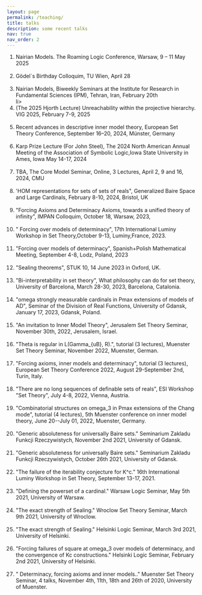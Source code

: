 ```yaml
---
layout: page
permalink: /teaching/
title: talks
description: some recent talks
nav: true
nav_order: 2
---
```



  <ol>
  <li> Nairian Models. The Roaming Logic Conference, Warsaw, 9 – 11 May 2025 </li><br>
  <li> Gödel`s Birthday Colloquim, TU Wien, April 28</li><br>
  <li> Nairian Models, Biweekly Seminars at the Institute for Research in Fundamental Sciences (IPM), Tehran, Iran, February 20th</li>li><br>
  <li> (The 2025 Hjorth Lecture) Unreachability within the projective hierarchy. VIG 2025, February 7-9, 2025 </li><br>
  <li> Recent advances in descriptive inner model theory,  European Set Theory Conference, September 16–20, 2024, Münster, Germany </li><br>
  <li> Karp Prize Lecture (For John Steel), The 2024 North American Annual Meeting of the Association of Symbolic Logic,Iowa State University in Ames, Iowa May 14-17, 2024 </li><br>
    <li> TBA, The Core Model Seminar, Online, 3 Lectures, April 2, 9 and 16, 2024, CMU </li><br> 
  <li> 'HOM representations for sets of sets of reals", Generalized Baire Space and Large Cardinals, February 8-10, 2024, Bristol, UK </li><br>
  <li> "Forcing Axioms and Determinacy Axioms, towards a unified theory of infinity", IMPAN Colloquim, October 18, Warsaw, 2023, </li><br>
  <li> " Forcing over models of determinacy", 17th International Luminy Workshop in Set Theory,October 9-13, Luminy,France, 2023.</li><br>
  <li> "Forcing over models of determinacy", Spanish+Polish Mathematical Meeting, September 4-8, Lodz, Poland, 2023</li><br>
  <li>"Sealing theorems", STUK 10, 14 June 2023 in Oxford, UK. </li><br>
<li>"Bi-interpretability in set theory", What philosophy can do for set theory, University of Barcelona, March 28-30, 2023, Barcelona, Catalonia. </li><br>
<li>"omega strongly measurable cardinals in Pmax extensions of models of AD", Seminar of the Division of Real Functions, University of Gdansk, January 17, 2023, Gdansk, Poland.</li><br>
<li>"An invitation to Inner Model Theory", Jerusalem Set Theory Seminar, November 30th, 2022, Jerusalem, Israel.</li><br>
<li>"Theta is regular in L(Gamma_{uB}, R).", tutorial (3 lectures), Muenster Set Theory Seminar, November 2022, Muenster, German.</li><br>
<li>"Forcing axioms, inner models and determinacy", tutorial (3 lectures), European Set Theory Conference 2022, August 29-September 2nd, Turin, Italy.</li><br>
<li>"There are no long sequences of definable sets of reals", ESI Workshop "Set Theory", July 4-8, 2022, Vienna, Austria.</li><br>
<li>"Combinatorial structures on omega_3 in Pmax extensions of the Chang mode", tutorial (4 lectures), 5th Muenster conference on inner model theory, June 20--July 01, 2022, Muenster, Germany.</li><br>
<li>"Generic absoluteness for universally Baire sets." Seminarium Zakladu Funkcji Rzeczywistych, November 2nd 2021, University of Gdansk.</li><br>
<li>"Generic absoluteness for universally Baire sets." Seminarium Zakladu Funkcji Rzeczywistych, October 26th 2021, University of Gdansk.</li><br>
<li>"The failure of the iterability conjecture for K^c." 16th International Luminy Workshop in Set Theory, September 13-17, 2021.</li><br>
<li>"Defining the powerset of a cardinal." Warsaw Logic Seminar, May 5th 2021, University of Warsaw.</li><br>
<li>"The exact strength of Sealing." Wroclow Set Theory Seminar, March 9th 2021, University of Wroclow.</li><br>
<li>"The exact strength of Sealing." Helsinki Logic Seminar, March 3rd 2021, University of Helsinki.</li><br>
<li>"Forcing failures of square at omega_3 over models of determinacy, and the convergence of Kc constructions." Helsinki Logic Seminar, February 2nd 2021, University of Helsinki.</li><br>
<li>" Determinacy, forcing axioms and inner models.." Muenster Set Theory Seminar, 4 talks, November 4th, 11th, 18th and 26th of 2020, University of Muenster.</li>
    </ol>
                                                                                                                                     
  
  
